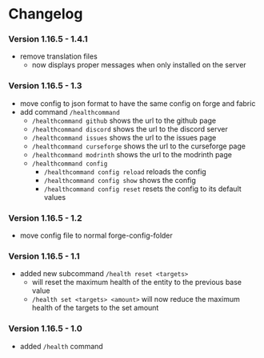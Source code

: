 # Changelog

### Version 1.16.5 - 1.4.1

- remove translation files
    - now displays proper messages when only installed on the server

### Version 1.16.5 - 1.3

- move config to json format to have the same config on forge and fabric
- add command `/healthcommand`
    - `/healthcommand github` shows the url to the github page
    - `/healthcommand discord` shows the url to the discord server
    - `/healthcommand issues` shows the url to the issues page
    - `/healthcommand curseforge` shows the url to the curseforge page
    - `/healthcommand modrinth` shows the url to the modrinth page
    - `/healthcommand config`
        - `/healthcommand config reload` reloads the config
        - `/healthcommand config show` shows the config
        - `/healthcommand config reset` resets the config to its default values

### Version 1.16.5 - 1.2

- move config file to normal forge-config-folder

### Version 1.16.5 - 1.1

- added new subcommand `/health reset <targets>`
    - will reset the maximum health of the entity to the previous base value
    - `/health set <targets> <amount>` will now reduce the maximum health of the targets to the set amount

### Version 1.16.5 - 1.0

- added `/health` command
